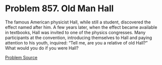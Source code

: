 # Problem 857. Old Man Hall 

The famous American physicist Hall, while still a student, discovered the effect named after him. A few years later, when the effect became available in textbooks, Hall was invited to one of the physics congresses. Many participants at the convention, introducing themselves to Hall and paying attention to his youth, inquired: “Tell me, are you a relative of old Hall?” What would you do if you were Hall?

[Problem Source](https://www.trizland.ru/tasks/1695/)